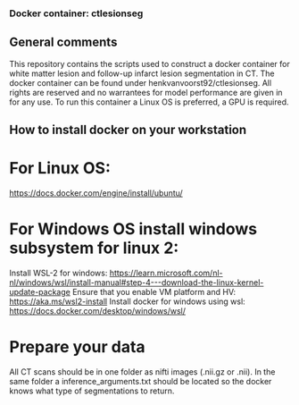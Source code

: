 ### Docker container: ctlesionseg
## General comments
This repository contains the scripts used to construct a docker container for white matter lesion and follow-up infarct lesion segmentation in CT. The docker container can be found under henkvanvoorst92/ctlesionseg. All rights are reserved and no warrantees for model performance are given in for any use. To run this container a Linux OS is preferred, a GPU is required.

## How to install docker on your workstation
# For Linux OS:
https://docs.docker.com/engine/install/ubuntu/

# For Windows OS install windows subsystem for linux 2: 
Install WSL-2 for windows: https://learn.microsoft.com/nl-nl/windows/wsl/install-manual#step-4---download-the-linux-kernel-update-package
Ensure that you enable VM platform and HV: https://aka.ms/wsl2-install
Install docker for windows using wsl: https://docs.docker.com/desktop/windows/wsl/

# Prepare your data
All CT scans should be in one folder as nifti images (.nii.gz or .nii). In the same folder a inference_arguments.txt should be located so the docker knows what type of segmentations to return.

